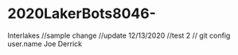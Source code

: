 # 2020LakerBots8046-
Interlakes 
//sample change
//update 12/13/2020
//test 2
// git config user.name Joe Derrick